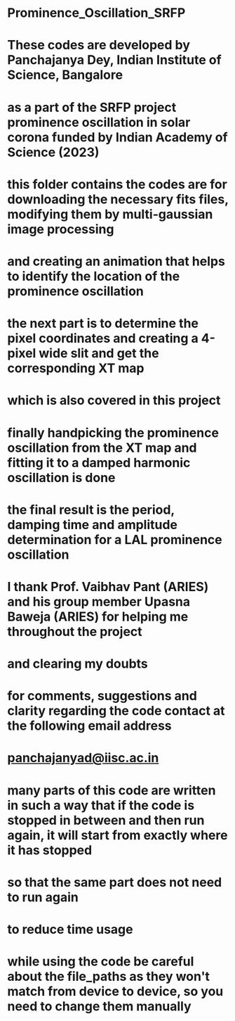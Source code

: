# Prominence_Oscillation_SRFP
# These codes are developed by Panchajanya Dey, Indian Institute of Science, Bangalore
# as a part of the SRFP project prominence oscillation in solar corona funded by Indian Academy of Science (2023)
# this folder contains the codes are for downloading the necessary fits files, modifying them by multi-gaussian image processing
# and creating an animation that helps to identify the location of the prominence oscillation
# the next part is to determine the pixel coordinates and creating a 4-pixel wide slit and get the corresponding XT map
# which is also covered in this project
# finally handpicking the prominence oscillation from the XT map and fitting it to a damped harmonic oscillation is done
# the final result is the period, damping time and amplitude determination for a LAL prominence oscillation
# I thank Prof. Vaibhav Pant (ARIES) and his group member Upasna Baweja (ARIES) for helping me throughout the project
# and clearing my doubts
# for comments, suggestions and clarity regarding the code contact at the following email address
# panchajanyad@iisc.ac.in
# many parts of this code are written in such a way that if the code is stopped in between and then run again, it will start from exactly where it has stopped
# so that the same part does not need to run again 
# to reduce time usage
# while using the code be careful about the file_paths as they won't match from device to device, so you need to change them manually
